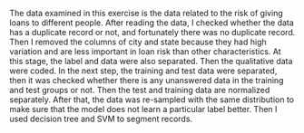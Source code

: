 The data examined in this exercise is the data related to the risk of giving loans to different people. After reading the data, I checked whether the data has a duplicate record or not, and fortunately there was no duplicate record. Then I removed the columns of city and state because they had high variation and are less important in loan risk than other characteristics. At this stage, the label and data were also separated. Then the qualitative data were coded. In the next step, the training and test data were separated, then it was checked whether there is any unanswered data in the training and test groups or not. Then the test and training data are normalized separately. After that, the data was re-sampled with the same distribution to make sure that the model does not learn a particular label better. Then I used decision tree and SVM to segment records.
